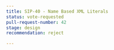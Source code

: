 ```yaml
---
title: SIP-40 - Name Based XML Literals
status: vote-requested
pull-request-number: 42
stage: design
recommendation: reject

---
```

